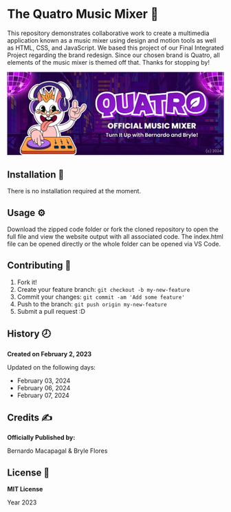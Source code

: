 # The Quatro Music Mixer :orange:
This repository demonstrates collaborative work to create a multimedia application known as a music mixer using design and motion tools as well as HTML, CSS, and JavaScript. We based this project of our Final Integrated Project regarding the brand redesign. Since our chosen brand is Quatro, all elements of the music mixer is themed off that. Thanks for stopping by!

![Music Mixer Readme Photo](/images/readme_photo.jpg)

## Installation :wrench:

There is no installation required at the moment.

## Usage :gear:

Download the zipped code folder or fork the cloned repository to open the full file and view the website output with all associated code. The index.html file can be opened directly or the whole folder can be opened via VS Code.

## Contributing :bookmark:

1. Fork it!
2. Create your feature branch: `git checkout -b my-new-feature`
3. Commit your changes: `git commit -am 'Add some feature'`
4. Push to the branch: `git push origin my-new-feature`
5. Submit a pull request :D

## History :clock8:
**Created on February 2, 2023**

Updated on the following days:
- February 03, 2024
- February 06, 2024
- February 07, 2024

## Credits :writing_hand:
__Officially Published by:__

Bernardo Macapagal & Bryle Flores

## License :page_facing_up:
__MIT License__

Year 2023
